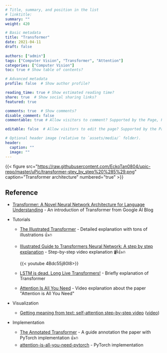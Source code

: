 ```yaml
---
# Title, summary, and position in the list
# linktitle: 
summary: ""
weight: 420

# Basic metadata
title: "Transformer"
date: 2021-04-11
draft: false
 
authors: ["admin"]
tags: ["Computer Vision", "Transformer", "Attention"]
categories: ["Computer Vision"]
toc: true # Show table of contents?

# Advanced metadata
profile: false  # Show author profile?

reading_time: true # Show estimated reading time?
share: true  # Show social sharing links?
featured: true

comments: true  # Show comments?
disable_comment: false
commentable: true # Allow visitors to comment? Supported by the Page, Post, and Docs content types.

editable: false  # Allow visitors to edit the page? Supported by the Page, Post, and Docs content types.

# Optional header image (relative to `assets/media/` folder).
header:
  caption: ""
  image: ""
---
```


{{< figure src="https://raw.githubusercontent.com/EckoTan0804/upic-repo/master/uPic/transformer-stey_by_step%20%285%29.png" caption="Transformer architecture" numbered="true" >}}

## Reference

- [Transformer: A Novel Neural Network Architecture for Language Understanding](http://ai.googleblog.com/2017/08/transformer-novel-neural-network.html) - An introduction of Transformer from Google AI Blog

- Tutorials
  - [The Illustrated Transformer](https://jalammar.github.io/illustrated-transformer/) - Detailed explanation with tons of illustrations 👍🔥

  - [Illustrated Guide to Transformers Neural Network: A step by step explanation](https://www.youtube.com/watch?v=4Bdc55j80l8) - Step-by-step video explanation 📹👍🔥

    {{< youtube 4Bdc55j80l8>}}

  - [LSTM is dead. Long Live Transformers!](https://www.youtube.com/watch?v=S27pHKBEp30) - Briefly explanation of Transformer 

  - [Attention Is All You Need](https://www.youtube.com/watch?v=iDulhoQ2pro) - Video explanation about the paper "Attention is All You Need"

- Visualization

  - [Getting meaning from text: self-attention step-by-step video](https://peltarion.com/blog/data-science/self-attention-video) ([video](https://www.youtube.com/watch?v=-9vVhYEXeyQ&t=4s))

- Implementation

  - [The Annotated Transformer](http://nlp.seas.harvard.edu/2018/04/03/attention.html) - A guide annotation the paper with PyTorch implementation 👍🔥
  - [attention-is-all-you-need-pytorch](https://github.com/jadore801120/attention-is-all-you-need-pytorch) - PyTorch implementation